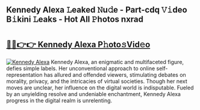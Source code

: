 ## Kennedy Alexa 𝙻eaked 𝙽u𝚍e - Part-cdq 𝚅𝚒deo B𝚒kini 𝙻eaks - Hot All 𝙿hotos nxrad

# <h2><a href="http://ld2gwa.urlbe.top/?page=Kennedy+Alexa">🔗🔗👉👉 Kennedy Alexa P𝚑oto𝚜Vid𝚎o</a></h2>

[![Kennedy Alexa](https://i.imgur.com/eBuTRDB.gif)](http://ld2gwa.urlbe.top/?page=Kennedy+Alexa)
Kennedy Alexa, an enigmatic and multifaceted figure, defies simple labels. Her unconventional approach to online self-representation has allured and offended viewers, stimulating debates on morality, privacy, and the intricacies of virtual societies. Though her next moves are unclear, her influence on the digital world is indisputable. Fueled by an unyielding resolve and undeniable enchantment, Kennedy Alexa progress in the digital realm is unrelenting.
